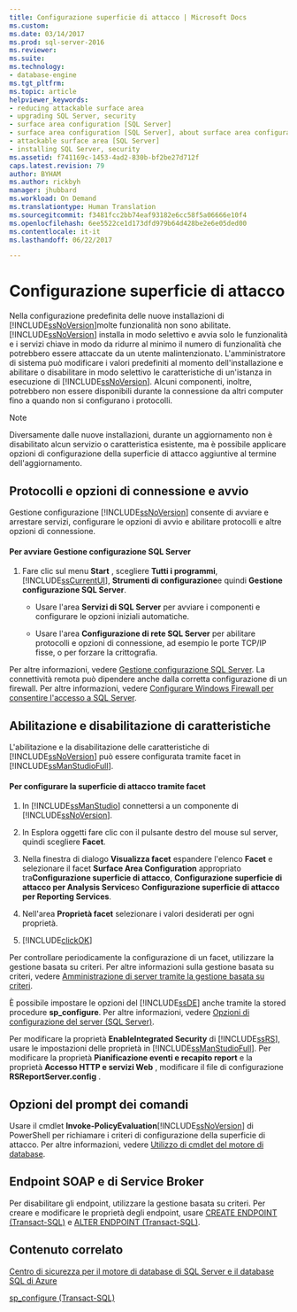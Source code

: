 ```yaml
---
title: Configurazione superficie di attacco | Microsoft Docs
ms.custom: 
ms.date: 03/14/2017
ms.prod: sql-server-2016
ms.reviewer: 
ms.suite: 
ms.technology:
- database-engine
ms.tgt_pltfrm: 
ms.topic: article
helpviewer_keywords:
- reducing attackable surface area
- upgrading SQL Server, security
- surface area configuration [SQL Server]
- surface area configuration [SQL Server], about surface area configuration
- attackable surface area [SQL Server]
- installing SQL Server, security
ms.assetid: f741169c-1453-4ad2-830b-bf2be27d712f
caps.latest.revision: 79
author: BYHAM
ms.author: rickbyh
manager: jhubbard
ms.workload: On Demand
ms.translationtype: Human Translation
ms.sourcegitcommit: f3481fcc2bb74eaf93182e6cc58f5a06666e10f4
ms.openlocfilehash: 6ee5522ce1d173dfd979b64d428be2e6e05ded00
ms.contentlocale: it-it
ms.lasthandoff: 06/22/2017

---
```

# <a name="surface-area-configuration"></a>Configurazione superficie di attacco
  Nella configurazione predefinita delle nuove installazioni di [!INCLUDE[ssNoVersion](../../includes/ssnoversion-md.md)]molte funzionalità non sono abilitate. [!INCLUDE[ssNoVersion](../../includes/ssnoversion-md.md)] installa in modo selettivo e avvia solo le funzionalità e i servizi chiave in modo da ridurre al minimo il numero di funzionalità che potrebbero essere attaccate da un utente malintenzionato. L'amministratore di sistema può modificare i valori predefiniti al momento dell'installazione e abilitare o disabilitare in modo selettivo le caratteristiche di un'istanza in esecuzione di [!INCLUDE[ssNoVersion](../../includes/ssnoversion-md.md)]. Alcuni componenti, inoltre, potrebbero non essere disponibili durante la connessione da altri computer fino a quando non si configurano i protocolli.  
  
> [!NOTE]  
>  Diversamente dalle nuove installazioni, durante un aggiornamento non è disabilitato alcun servizio o caratteristica esistente, ma è possibile applicare opzioni di configurazione della superficie di attacco aggiuntive al termine dell'aggiornamento.  
  
## <a name="protocols-connection-and-startup-options"></a>Protocolli e opzioni di connessione e avvio  
 Gestione configurazione [!INCLUDE[ssNoVersion](../../includes/ssnoversion-md.md)] consente di avviare e arrestare servizi, configurare le opzioni di avvio e abilitare protocolli e altre opzioni di connessione.  
  
#### <a name="to-start-sql-server-configuration-manager"></a>Per avviare Gestione configurazione SQL Server  
  
1.  Fare clic sul menu **Start** , scegliere **Tutti i programmi**, [!INCLUDE[ssCurrentUI](../../includes/sscurrentui-md.md)], **Strumenti di configurazione**e quindi **Gestione configurazione SQL Server**.  
  
    -   Usare l'area **Servizi di SQL Server** per avviare i componenti e configurare le opzioni iniziali automatiche.  
  
    -   Usare l'area **Configurazione di rete SQL Server** per abilitare protocolli e opzioni di connessione, ad esempio le porte TCP/IP fisse, o per forzare la crittografia.  
  
 Per altre informazioni, vedere [Gestione configurazione SQL Server](../../relational-databases/sql-server-configuration-manager.md). La connettività remota può dipendere anche dalla corretta configurazione di un firewall. Per altre informazioni, vedere [Configurare Windows Firewall per consentire l'accesso a SQL Server](../../sql-server/install/configure-the-windows-firewall-to-allow-sql-server-access.md).  
  
## <a name="enabling-and-disabling-features"></a>Abilitazione e disabilitazione di caratteristiche  
 L'abilitazione e la disabilitazione delle caratteristiche di [!INCLUDE[ssNoVersion](../../includes/ssnoversion-md.md)] può essere configurata tramite facet in [!INCLUDE[ssManStudioFull](../../includes/ssmanstudiofull-md.md)].  
  
#### <a name="to-configure-surface-area-using-facets"></a>Per configurare la superficie di attacco tramite facet  
  
1.  In [!INCLUDE[ssManStudio](../../includes/ssmanstudio-md.md)] connettersi a un componente di [!INCLUDE[ssNoVersion](../../includes/ssnoversion-md.md)].  
  
2.  In Esplora oggetti fare clic con il pulsante destro del mouse sul server, quindi scegliere **Facet**.  
  
3.  Nella finestra di dialogo **Visualizza facet** espandere l'elenco **Facet** e selezionare il facet **Surface Area Configuration** appropriato tra**Configurazione superficie di attacco**, **Configurazione superficie di attacco per Analysis Services**o **Configurazione superficie di attacco per Reporting Services**.  
  
4.  Nell'area **Proprietà facet** selezionare i valori desiderati per ogni proprietà.  
  
5.  [!INCLUDE[clickOK](../../includes/clickok-md.md)]  
  
 Per controllare periodicamente la configurazione di un facet, utilizzare la gestione basata su criteri. Per altre informazioni sulla gestione basata su criteri, vedere [Amministrazione di server tramite la gestione basata su criteri](../../relational-databases/policy-based-management/administer-servers-by-using-policy-based-management.md).  
  
 È possibile impostare le opzioni del [!INCLUDE[ssDE](../../includes/ssde-md.md)] anche tramite la stored procedure **sp_configure**. Per altre informazioni, vedere [Opzioni di configurazione del server &#40;SQL Server&#41;](../../database-engine/configure-windows/server-configuration-options-sql-server.md).  
  
 Per modificare la proprietà **EnableIntegrated Security** di [!INCLUDE[ssRS](../../includes/ssrs-md.md)], usare le impostazioni delle proprietà in [!INCLUDE[ssManStudioFull](../../includes/ssmanstudiofull-md.md)]. Per modificare la proprietà **Pianificazione eventi e recapito report** e la proprietà **Accesso HTTP e servizi Web** , modificare il file di configurazione **RSReportServer.config** .  
  
## <a name="command-prompt-options"></a>Opzioni del prompt dei comandi  
 Usare il cmdlet **Invoke-PolicyEvaluation**[!INCLUDE[ssNoVersion](../../includes/ssnoversion-md.md)] di PowerShell per richiamare i criteri di configurazione della superficie di attacco. Per altre informazioni, vedere [Utilizzo di cmdlet del motore di database](../../relational-databases/scripting/use-the-database-engine-cmdlets.md).  
  
## <a name="soap-and-service-broker-endpoints"></a>Endpoint SOAP e di Service Broker  
 Per disabilitare gli endpoint, utilizzare la gestione basata su criteri. Per creare e modificare le proprietà degli endpoint, usare [CREATE ENDPOINT &#40;Transact-SQL&#41;](../../t-sql/statements/create-endpoint-transact-sql.md) e [ALTER ENDPOINT &#40;Transact-SQL&#41;](../../t-sql/statements/alter-endpoint-transact-sql.md).  
  
## <a name="related-content"></a>Contenuto correlato  
 [Centro di sicurezza per il motore di database di SQL Server e il database SQL di Azure](../../relational-databases/security/security-center-for-sql-server-database-engine-and-azure-sql-database.md)  
  
 [sp_configure &#40;Transact-SQL&#41;](../../relational-databases/system-stored-procedures/sp-configure-transact-sql.md)  
  
  

